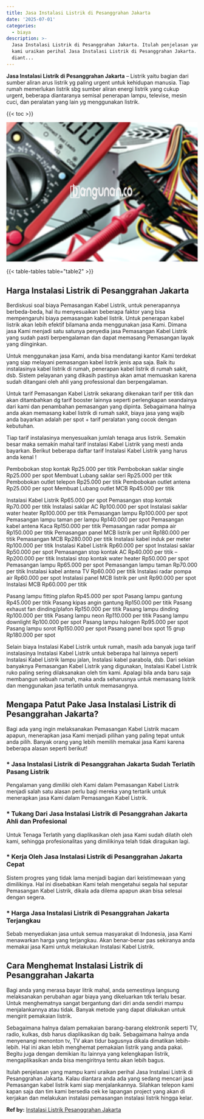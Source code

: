 ```yaml
---
title: Jasa Instalasi Listrik di Pesanggrahan Jakarta
date: '2025-07-01'
categories:
  - biaya
description: >-
  Jasa Instalasi Listrik di Pesanggrahan Jakarta. Itulah penjelasan yang mampu
  kami uraikan perihal Jasa Instalasi Listrik di Pesanggrahan Jakarta. Kalau
  diant...
---
```


**Jasa Instalasi Listrik di Pesanggrahan Jakarta** – Listrik yaitu bagian dari sumber aliran arus listrik yg paling urgent untuk kehidupan manusia. Tiap rumah memerlukan listrik sbg sumber aliran energi listrik yang cukup urgent, beberapa diantaranya semisal penerapan lampu, televise, mesin cuci, dan peralatan yang lain yg menggunakan listrik.

{{< toc >}}

![Jasa Instalasi Listrik di Pesanggrahan Jakarta](/images/instalasi-listrik-murah39.png)

{{< table-tables table="table2" >}}

## Harga Instalasi Listrik di Pesanggrahan Jakarta

Berdiskusi soal biaya Pemasangan Kabel Listrik, untuk penerapannya berbeda-beda, hal itu menyesuaikan beberapa faktor yang bisa mempengaruhi biaya pemasangan kabel listrik. Untuk penerapan kabel listrik akan lebih efektif bilamana anda menggunakan jasa Kami. Dimana jasa Kami menjadi satu satunya penyedia jasa Pemasangan Kabel Listrik yang sudah pasti berpengalaman dan dapat memasang Pemasangan layak yang diinginkan.

Untuk menggunakan jasa Kami, anda bisa mendatangi kantor Kami terdekat yang siap melayani pemasangan kabel listrik jenis apa saja. Baik itu instalasinya kabel listrik di rumah, penerapan kabel listrik di rumah sakit, dsb. Sistem pelayanan yang dikasih pastinya akan amat memuaskan karena sudah ditangani oleh ahli yang professional dan berpengalaman.

Untuk tarif Pemasangan Kabel Listrik sekarang dikenakan tarif per titik dan akan ditambahkan dg tarif booster lainnya seperti perlengkapan seandainya dari kami dan penambahan pemasangan yang dipinta. Sebagaimana halnya anda akan memasang kabel listrik di rumah sakit, biaya jasa yang wajib anda bayarkan adalah per spot + tarif peralatan yang cocok dengan kebutuhan.

Tiap tarif instalasinya menyesuaikan jumlah tenaga arus listrik. Semakin besar maka semakin mahal tarif instalasi Kabel Listrik yang mesti anda bayarkan. Berikut beberapa daftar tarif Instalasi Kabel Listrik yang harus anda kenal !

Pembobokan stop kontak Rp25.000 per titik Pembobokan saklar single Rp25.000 per spot Membuat Lubang saklar seri Rp25.000 per titik Pembobokan outlet telepon Rp25.000 per titik Pembobokan outlet antena Rp25.000 per spot Membuat Lubang outlet MCB Rp45.000 per titik

Instalasi Kabel Listrik Rp65.000 per spot Pemasangan stop kontak Rp70.000 per titik Instalasi saklar AC Rp100.000 per spot Instalasi saklar water heater Rp100.000 per titik Pemasangan lampu Rp100.000 per spot Pemasangan lampu taman per lampu Rp140.000 per spot Pemasangan kabel antena Kaca Rp150.000 per titik Pemasangan radar pompa air Rp150.000 per titik Pemasangan panel MCB listrik per unit Rp180.000 per titik Pemasangan MCB Rp280.000 per titik Instalasi kabel induk per meter Rp100.000 per titik Instalasi Kabel Listrik Rp60.000 per spot Instalasi saklar Rp50.000 per spot Pemasangan stop kontak AC Rp40.000 per titik – Rp200.000 per titik Instalasi stop kontak water heater Rp50.000 per spot Pemasangan lampu Rp65.000 per spot Pemasangan lampu taman Rp70.000 per titik Instalasi kabel antena TV Rp60.000 per titik Instalasi radar pompa air Rp60.000 per spot Instalasi panel MCB listrik per unit Rp90.000 per spot Instalasi MCB Rp60.000 per titik

Pasang lampu fitting plafon Rp45.000 per spot Pasang lampu gantung Rp45.000 per titik Pasang kipas angin gantung Rp150.000 per titik Pasang exhaust fan dinding/plafon Rp150.000 per titik Pasang lampu dinding Rp100.000 per titik Pasang lampu neon Rp110.000 per titik Pasang lampu downlight Rp100.000 per spot Pasang lampu halogen Rp95.000 per spot Pasang lampu sorot Rp150.000 per spot Pasang panel box spot 15 grup Rp180.000 per spot

Selain biaya Instalasi Kabel Listrik untuk rumah, masih ada banyak juga tarif instalasinya Instalasi Kabel Listrik untuk beberapa hal lainnya seperti Instalasi Kabel Listrik lampu jalan, Instalasi kabel parabola, dsb. Dari sekian banyaknya Pemasangan Kabel Listrik yang digunakan, Instalasi Kabel Listrik ruko paling sering dilaksanakan oleh tim kami. Apalagi bila anda baru saja membangun sebuah rumah, maka anda seharusnya untuk memasang listrik dan menggunakan jasa terlatih untuk memasangnya.

## Mengapa Patut Pake Jasa Instalasi Listrik di Pesanggrahan Jakarta?

Bagi ada yang ingin melaksanakan Pemasangan Kabel Listrik macam apapun, menerapkan jasa Kami menjadi pilihan yang paling tepat untuk anda pilih. Banyak orang yang lebih memilih memakai jasa Kami karena beberapa alasan seperti berikut!

### \* Jasa Instalasi Listrik di Pesanggrahan Jakarta Sudah Terlatih Pasang Listrik

Pengalaman yang dimiliki oleh Kami dalam Pemasangan Kabel Listrik menjadi salah satu alasan perlu bagi mereka yang tertarik untuk menerapkan jasa Kami dalam Pemasangan Kabel Listrik.

### \* Tukang Dari Jasa Instalasi Listrik di Pesanggrahan Jakarta Ahli dan Profesional

Untuk Tenaga Terlatih yang diaplikasikan oleh jasa Kami sudah dilatih oleh kami, sehingga profesionalitas yang dimilikinya telah tidak diragukan lagi.

### \* Kerja Oleh Jasa Instalasi Listrik di Pesanggrahan Jakarta Cepat

Sistem progres yang tidak lama menjadi bagian dari keistimewaan yang dimilikinya. Hal ini disebabkan Kami telah mengetahui segala hal seputar Pemasangan Kabel Listrik, dikala ada dilema apapun akan bisa selesai dengan segera.

### \* Harga Jasa Instalasi Listrik di Pesanggrahan Jakarta Terjangkau

Sebab menyediakan jasa untuk semua masyarakat di Indonesia, jasa Kami menawarkan harga yang terjangkau. Akan benar-benar pas sekiranya anda memakai jasa Kami untuk melakukan Instalasi Kabel Listrik.

## Cara Menghemat Instalasi Listrik di Pesanggrahan Jakarta


Bagi anda yang merasa bayar litrik mahal, anda semestinya langsung melaksanakan perubahan agar biaya yang dikeluarkan tdk terlalu besar. Untuk menghematnya sangat bergantung dari diri anda sendiri mampu menjalankannya atau tidak. Banyak metode yang dapat dilakukan untuk mengirit pemakaian listrik.

Sebagaimana halnya dalam pemakaian barang-barang elektronik seperti TV, radio, kulkas, dsb harus diaplikasikan dg baik. Sebagaimana halnya anda menyenangi menonton tv, TV akan tidur bagusnya dikala dimatikan lebih-lebih. Hal ini akan lebih menghemat pemakaian listrik yang anda pakai. Begitu juga dengan demikian itu lainnya yang kelengkapan listrik, mengaplikasikan anda bisa mengiritnya tentu akan lebih bagus.

Itulah penjelasan yang mampu kami uraikan perihal Jasa Instalasi Listrik di Pesanggrahan Jakarta. Kalau diantara anda ada yang sedang mencari jasa Pemasangan kabel listrik kami siap menjalankannya. Silahkan telepon kami kapan saja dan tim kami bersedia cek ke lapangan project yang akan di kerjakan dan melakukan instalasi pemasangan instalasi listrik hingga kelar.

**Ref by:** [Instalasi Listrik Pesanggrahan Jakarta](https://id.wikipedia.org/wiki/Instalasi)
